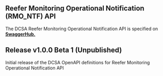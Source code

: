 ## Reefer Monitoring Operational Notification (RMO_NTF) API

The DCSA Reefer Monitoring Operational Notification API is specified on [**SwaggerHub.**](https://app.swaggerhub.com/apis/dcsaorg/DCSA_RMO_NTF)

Release v1.0.0 Beta 1 (Unpublished)
---
Initial release of the DCSA OpenAPI definitions for Reefer Monitoring Operational Notification API 
